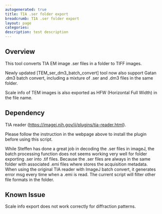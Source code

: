 ```yaml
---
autogenerated: true
title: TIA .ser folder export
breadcrumb: TIA .ser folder export
layout: page
categories: 
description: test description
---
```


**Overview**
------------

This tool converts TIA EM image .ser files in a folder to TIFF images.

Newly updated \[TEM\_ser\_dm3\_batch\_convert\] tool now also support Gatan .dm3 batch convert, including a mixture of .ser and .dm3 files in the same folder.

Scale info of TEM images is also exported as HFW (Horizontal Full Width) in the file name.

**Dependency**
--------------

TIA reader (https://imagej.nih.gov/ij/plugins/tia-reader.html).

Please follow the instruction in the webpage above to install the plugin before using this script.

While Steffen has done a great job in decoding the .ser files in imageJ, the batch processing function does not seems working very well for folder exporting .ser into .tif files. Because the .ser files are always in the same folder with associated .emi files where stores the acquisition metadata. When using the original TIA reader with ImageJ batch convert, it generates error msg every time when a .emi is read. The current script will filter other file formats in the folder.

**Known Issue**
---------------

Scale info export does not work correctly for diffraction patterns.
